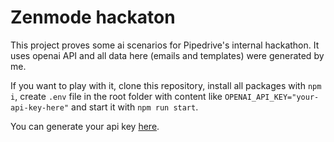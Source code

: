 # Zenmode hackaton
This project proves some ai scenarios for Pipedrive's internal hackathon. It uses openai API and all data here (emails and templates) were generated by me.

If you want to play with it, clone this repository, install all packages with `npm i`, create `.env` file in the root folder with content like `OPENAI_API_KEY="your-api-key-here"` and start it with `npm run start`.

You can generate your api key [here](https://platform.openai.com/account/api-keys).

  